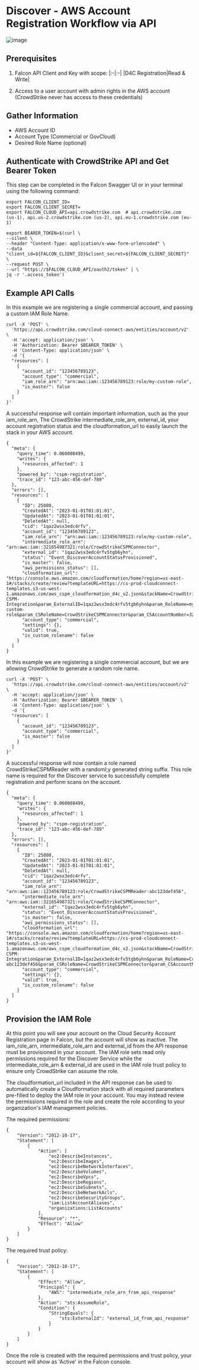 # Discover - AWS Account Registration Workflow via API

![image](https://user-images.githubusercontent.com/29733103/215820237-0cef9380-c951-4e11-b57c-bfbd3c54fd66.png)


## Prerequisites

1. Falcon API Client and Key with scope: 
|:-|:-|
|D4C Registration|Read & Write|

2. Access to a user account with admin rights in the AWS account (CrowdStrike never has access to these credentials)

## Gather Information

- AWS Account ID
- Account Type (Commercial or GovCloud)
- Desired Role Name (optional)

## Authenticate with CrowdStrike API and Get Bearer Token
This step can be completed in the Falcon Swagger UI or in your terminal using the following command:
```
export FALCON_CLIENT_ID=
export FALCON_CLIENT_SECRET=
export FALCON_CLOUD_API=api.crowdstrike.com  # api.crowdstrike.com (us-1), api.us-2.crowdstrike.com (us-2), api.eu-1.crowdstrike.com (eu-1)

export BEARER_TOKEN=$(curl \
--silent \
--header "Content-Type: application/x-www-form-urlencoded" \
--data "client_id=${FALCON_CLIENT_ID}&client_secret=${FALCON_CLIENT_SECRET}" \
--request POST \
--url "https://$FALCON_CLOUD_API/oauth2/token" | \
jq -r '.access_token')
```

## Example API Calls
In this example we are registering a single commercial account, and passing a custom IAM Role Name.
```
curl -X 'POST' \
  'https://api.crowdstrike.com/cloud-connect-aws/entities/account/v2' \
  -H 'accept: application/json' \
  -H 'Authorization: Bearer $BEARER_TOKEN' \
  -H 'Content-Type: application/json' \
  -d '{
  "resources": [
    {
      "account_id": "123456789123",
      "account_type": "commercial",
      "iam_role_arn": "arn:aws:iam::123456789123:role/my-custom-role",
      "is_master": false
    }
  ]
}'
```
A successful response will contain important information, such as the your iam_role_arn, The CrowdStrike intermediate_role_arn, external_id, your account registration status and the cloudformation_url to easily launch the stack in your AWS account.

```
{
  "meta": {
    "query_time": 0.060088499,
    "writes": {
      "resources_affected": 1
    },
    "powered_by": "cspm-registration",
    "trace_id": "123-abc-456-def-789"
  },
  "errors": [],
  "resources": [
    {
      "ID": 25080,
      "CreatedAt": "2023-01-01T01:01:01",
      "UpdatedAt": "2023-01-01T01:01:01",
      "DeletedAt": null,
      "cid": "1qaz2wsx3edc4rfv",
      "account_id": "123456789123",
      "iam_role_arn": "arn:aws:iam::123456789123:role/my-custom-role",
      "intermediate_role_arn": "arn:aws:iam::321654987321:role/CrowdStrikeCSPMConnector",
      "external_id": "1qaz2wsx3edc4rfv5tgb6yhn",
      "status": "Event_DiscoverAccountStatusProvisioned",
      "is_master": false,
      "aws_permissions_status": [],
      "cloudformation_url": "https://console.aws.amazon.com/cloudformation/home?region=us-east-1#/stacks/create/review?templateURL=https://cs-prod-cloudconnect-templates.s3-us-west-1.amazonaws.com/aws_cspm_cloudformation_d4c_v2.json&stackName=CrowdStrike-CSPM-Integration&param_ExternalID=1qaz2wsx3edc4rfv5tgb6yhn&param_RoleName=my-custom-role&param_CSRoleName=CrowdStrikeCSPMConnector&param_CSAccountNumber=321654987321",
      "account_type": "commercial",
      "settings": {},
      "valid": true,
      "is_custom_rolename": false
    }
  ]
}
```

In this example we are registering a single commercial account, but we are allowing CrowdStrike to generate a random role name.
```
curl -X 'POST' \
  'https://api.crowdstrike.com/cloud-connect-aws/entities/account/v2' \
  -H 'accept: application/json' \
  -H 'Authorization: Bearer $BEARER_TOKEN' \
  -H 'Content-Type: application/json' \
  -d '{
  "resources": [
    {
      "account_id": "123456789123",
      "account_type": "commercial",
      "is_master": false
    }
  ]
}'
```
A successful response will now contain a role named CrowdStrikeCSPMReader with a randoml;y generated string suffix.  This role name is required for the Discover service to successfully complete registration and perform scans on the account.

```
{
  "meta": {
    "query_time": 0.060088499,
    "writes": {
      "resources_affected": 1
    },
    "powered_by": "cspm-registration",
    "trace_id": "123-abc-456-def-789"
  },
  "errors": [],
  "resources": [
    {
      "ID": 25080,
      "CreatedAt": "2023-01-01T01:01:01",
      "UpdatedAt": "2023-01-01T01:01:01",
      "DeletedAt": null,
      "cid": "1qaz2wsx3edc4rfv",
      "account_id": "123456789123",
      "iam_role_arn": "arn:aws:iam::123456789123:role/CrowdStrikeCSPMReader-abc123def456",
      "intermediate_role_arn": "arn:aws:iam::321654987321:role/CrowdStrikeCSPMConnector",
      "external_id": "1qaz2wsx3edc4rfv5tgb6yhn",
      "status": "Event_DiscoverAccountStatusProvisioned",
      "is_master": false,
      "aws_permissions_status": [],
      "cloudformation_url": "https://console.aws.amazon.com/cloudformation/home?region=us-east-1#/stacks/create/review?templateURL=https://cs-prod-cloudconnect-templates.s3-us-west-1.amazonaws.com/aws_cspm_cloudformation_d4c_v2.json&stackName=CrowdStrike-CSPM-Integration&param_ExternalID=1qaz2wsx3edc4rfv5tgb6yhn&param_RoleName=CrowdStrikeCSPMReader-abc123def456&param_CSRoleName=CrowdStrikeCSPMConnector&param_CSAccountNumber=321654987321",
      "account_type": "commercial",
      "settings": {},
      "valid": true,
      "is_custom_rolename": false
    }
  ]
}
```

## Provision the IAM Role
At this point you will see your account on the Cloud Security Account Registration page in Falcon, but the account will show as inactive.
<screenshot>
The iam_role_arn, intermediate_role_arn and external_id from the API response must be provisioned in your account.  The IAM role sets read only permissions required for the Discover Service while the intermediate_role_arn & external_id are used in the IAM role trust policy to ensure only CrowdStrike can assume the role.
  
The cloudformation_url included in the API response can be used to automatically create a Cloudformation stack with all required parameters pre-filled to deploy the IAM role in your account.  You may instead review the permissions required in the role and create the role according to your organization's IAM management policies.
  
The required permissions:
```
{
    "Version": "2012-10-17",
    "Statement": [
        {
            "Action": [
                "ec2:DescribeInstances",
                "ec2:DescribeImages",
                "ec2:DescribeNetworkInterfaces",
                "ec2:DescribeVolumes",
                "ec2:DescribeVpcs",
                "ec2:DescribeRegions",
                "ec2:DescribeSubnets",
                "ec2:DescribeNetworkAcls",
                "ec2:DescribeSecurityGroups",
                "iam:ListAccountAliases",
                "organizations:ListAccounts"
            ],
            "Resource": "*",
            "Effect": "Allow"
        }
    ]
}
```
The required trust policy:
```
{
    "Version": "2012-10-17",
    "Statement": [
        {
            "Effect": "Allow",
            "Principal": {
                "AWS": "intermediate_role_arn_from_api_response"
            },
            "Action": "sts:AssumeRole",
            "Condition": {
                "StringEquals": {
                    "sts:ExternalId": "external_id_from_api_response"
                }
            }
        }
    ]
}
```

Once the role is created with the required permissions and trust policy, your account will show as 'Active' in the Falcon console.
